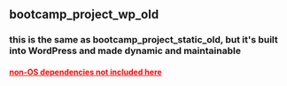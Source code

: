 ## bootcamp_project_wp_old
### this is the same as bootcamp_project_static_old, but it's built into WordPress and made dynamic and maintainable
<h4><u style="color: red;">non-OS dependencies not included here</u></h4>
